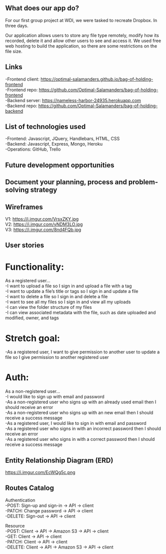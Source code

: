## What does our app do?
For our first group project at WDI, we were tasked to recreate Dropbox. In three days.

Our application allows users to store any file type remotely, modify how its recorded, delete it and allow other users to see and access it. We used free web hosting to build the application, so there
are some restrictions on the file size.

## Links
-Frontend client: https://optimal-salamanders.github.io/bag-of-holding-frontend  
-Frontend repo: https://github.com/Optimal-Salamanders/bag-of-holding-frontend  
-Backend server: https://nameless-harbor-24935.herokuapp.com  
-Backend repo: https://github.com/Optimal-Salamanders/bag-of-holding-backend  

## List of technologies used
-Frontend: Javascript, JQuery, Handlebars, HTML, CSS  
-Backend: Javascript, Express, Mongo, Heroku  
-Operations: GitHub, Trello  

## Future development opportunities


## Document your planning, process and problem-solving strategy


## Wireframes
V1: https://i.imgur.com/VrsxZKY.jpg  
V2: https://i.imgur.com/yNDM3LO.jpg  
V3: https://i.imgur.com/8nd4FQb.jpg  

## User stories
# Functionality:
As a registered user...  
-I want to upload a file so I sign in and upload a file with a tag  
-I want to update a file’s title or tags so I sign in and update a file  
-I want to delete a file so I sign in and delete a file  
-I want to see all my files so I sign in and view all my uploads  
-I can view the folder structure of my files  
-I can view associated metadata with the file, such as date uploaded and modified, owner, and tags  

# Stretch goal:
-As a registered user, I want to give permission to another user to update a file so I give permission to another registered user

# Auth:
As a non-registered user...  
-I would like to sign up with email and password  
-As a non-registered user who signs up with an already used email then I should receive an error  
-As a non-registered user who signs up with an new email then I should receive a success message  
-As a registered user, I would like to sign in with email and password  
-As a registered user who signs in with an incorrect password then I should receive an error  
-As a registered user who signs in with a correct password then I should receive a success message  

## Entity Relationship Diagram (ERD)
https://i.imgur.com/EcWQg5c.png  

## Routes Catalog
Authentication  
-POST: Sign-up and sign-in -> API -> client  
-PATCH: Change password -> API -> client  
-DELETE: Sign-out -> API -> client  

Resource  
-POST: Client -> API -> Amazon S3 -> API -> client  
-GET: Client -> API -> client  
-PATCH: Client -> API -> client  
-DELETE: Client -> API -> Amazon S3 -> API -> client  
